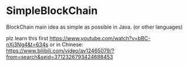 # SimpleBlockChain
BlockChain main idea as simple as possible in Java. (or other languages)

plz learn this first https://www.youtube.com/watch?v=bBC-nXj3Ng4&t=634s
or in Chinese:
https://www.bilibili.com/video/av12465079/?from=search&seid=3712326793424688453
